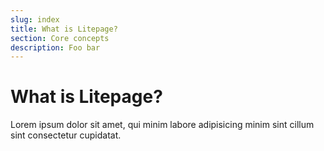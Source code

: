 ```yaml
---
slug: index
title: What is Litepage?
section: Core concepts
description: Foo bar
---
```


# What is Litepage?

Lorem ipsum dolor sit amet, qui minim labore adipisicing minim sint cillum sint consectetur cupidatat.
